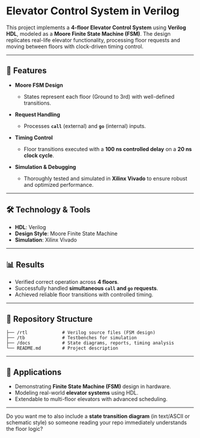 

# Elevator Control System in Verilog

This project implements a **4-floor Elevator Control System** using **Verilog HDL**, modeled as a **Moore Finite State Machine (FSM)**. The design replicates real-life elevator functionality, processing floor requests and moving between floors with clock-driven timing control.

---

## 🔑 Features

* **Moore FSM Design**

  * States represent each floor (Ground to 3rd) with well-defined transitions.
* **Request Handling**

  * Processes **`call`** (external) and **`go`** (internal) inputs.
* **Timing Control**

  * Floor transitions executed with a **100 ns controlled delay** on a **20 ns clock cycle**.
* **Simulation & Debugging**

  * Thoroughly tested and simulated in **Xilinx Vivado** to ensure robust and optimized performance.

---

## 🛠️ Technology & Tools

* **HDL**: Verilog
* **Design Style**: Moore Finite State Machine
* **Simulation**: Xilinx Vivado

---

## 📊 Results

* Verified correct operation across **4 floors**.
* Successfully handled **simultaneous `call` and `go` requests**.
* Achieved reliable floor transitions with controlled timing.

---

## 📂 Repository Structure

```
├── /rtl             # Verilog source files (FSM design)
├── /tb              # Testbenches for simulation
├── /docs            # State diagrams, reports, timing analysis
└── README.md        # Project description
```

---

## 🚀 Applications

* Demonstrating **Finite State Machine (FSM)** design in hardware.
* Modeling real-world **elevator systems** using HDL.
* Extendable to multi-floor elevators with advanced scheduling.

---


Do you want me to also include a **state transition diagram** (in text/ASCII or schematic style) so someone reading your repo immediately understands the floor logic?
